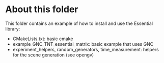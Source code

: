 # About this folder 

This folder contains an example 
of how to install and use 
the Essential library: 
* CMakeLists.txt: basic cmake
* example_GNC_TNT_essential_matrix: 
        basic example that uses GNC 
* experiment_helpers, random_generators, time_measurement: 
        helpers for the scene generation (see opengv)   



